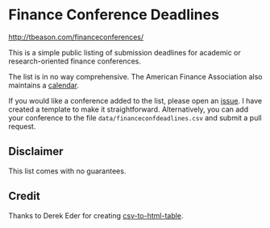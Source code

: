 # Finance Conference Deadlines

http://tbeason.com/financeconferences/

This is a simple public listing of submission deadlines for academic or research-oriented finance conferences. 

The list is in no way comprehensive. The American Finance Association also maintains a [calendar](https://afajof.org/call-for-papers-calendar/).

If you would like a conference added to the list, please open an [issue](https://github.com/tbeason/financeconferences/issues). I have created a template to make it straightforward. Alternatively, you can add your conference to the file `data/financeconfdeadlines.csv` and submit a pull request.


## Disclaimer

This list comes with no guarantees.

## Credit

Thanks to Derek Eder for creating [csv-to-html-table](https://github.com/derekeder/csv-to-html-table).